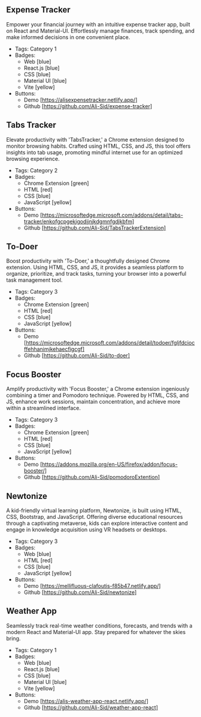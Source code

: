 ## Expense Tracker
Empower your financial journey with an intuitive expense tracker app, built on React and Material-UI. Effortlessly manage finances, track spending, and make informed decisions in one convenient place.
- Tags: Category 1
- Badges:
  - Web [blue]
  - React.js [blue]
  - CSS [blue]
  - Material UI [blue]
  - Vite [yellow]
- Buttons:
  - Demo [https://alisexpensetracker.netlify.app/]
  - Github [https://github.com/Ali-Sid/expense-tracker]

## Tabs Tracker
Elevate productivity with 'TabsTracker,' a Chrome extension designed to monitor browsing habits. Crafted using HTML, CSS, and JS, this tool offers insights into tab usage, promoting mindful internet use for an optimized browsing experience.
- Tags: Category 2
- Badges:
  - Chrome Extension [green]
  - HTML [red]
  - CSS [blue]
  - JavaScript [yellow]
- Buttons:
  - Demo [https://microsoftedge.microsoft.com/addons/detail/tabs-tracker/enkofgcpgekjgodijnjkdgmnfgdjkbfm]
  - Github [https://github.com/Ali-Sid/TabsTrackerExtension]

## To-Doer
Boost productivity with 'To-Doer,' a thoughtfully designed Chrome extension. Using HTML, CSS, and JS, it provides a seamless platform to organize, prioritize, and track tasks, turning your browser into a powerful task management tool.
- Tags: Category 3
- Badges:
  - Chrome Extension [green]
  - HTML [red]
  - CSS [blue]
  - JavaScript [yellow]
- Buttons:
  - Demo [https://microsoftedge.microsoft.com/addons/detail/todoer/fgljfdciocffehhanimjkehaecfigcgf]
  - Github [https://github.com/Ali-Sid/to-doer]

## Focus Booster
Amplify productivity with 'Focus Booster,' a Chrome extension ingeniously combining a timer and Pomodoro technique. Powered by HTML, CSS, and JS, enhance work sessions, maintain concentration, and achieve more within a streamlined interface.
- Tags: Category 3
- Badges:
  - Chrome Extension [green]
  - HTML [red]
  - CSS [blue]
  - JavaScript [yellow]
- Buttons:
  - Demo [https://addons.mozilla.org/en-US/firefox/addon/focus-booster/]
  - Github [https://github.com/Ali-Sid/pomodoroExtention]

## Newtonize
A kid-friendly virtual learning platform, Newtonize, is built using HTML, CSS, Bootstrap, and JavaScript. Offering diverse educational resources through a captivating metaverse, kids can explore interactive content and engage in knowledge acquisition using VR headsets or desktops.
- Tags: Category 3
- Badges:
  - Web [blue]
  - HTML [red]
  - CSS [blue]
  - JavaScript [yellow]
- Buttons:
  - Demo [https://mellifluous-clafoutis-f85b47.netlify.app/]
  - Github [https://github.com/Ali-Sid/newtonize]

## Weather App
Seamlessly track real-time weather conditions, forecasts, and trends with a modern React and Material-UI app. Stay prepared for whatever the skies bring.
- Tags: Category 1
- Badges:
  - Web [blue]
  - React.js [blue]
  - CSS [blue]
  - Material UI [blue]
  - Vite [yellow]
- Buttons:
  - Demo [https://alis-weather-app-react.netlify.app/]
  - Github [https://github.com/Ali-Sid/weather-app-react]